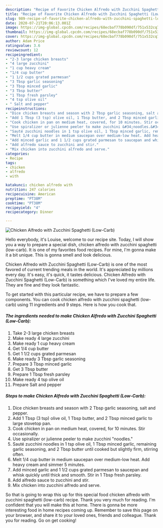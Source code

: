 ```yaml
---
description: "Recipe of Favorite Chicken Alfredo with Zucchini Spaghetti (Low-Carb)"
title: "Recipe of Favorite Chicken Alfredo with Zucchini Spaghetti (Low-Carb)"
slug: 989-recipe-of-favorite-chicken-alfredo-with-zucchini-spaghetti-low-carb
date: 2020-07-21T20:06:13.001Z
image: https://img-global.cpcdn.com/recipes/68ecbaf778b090df/751x532cq70/chicken-alfredo-with-zucchini-spaghetti-low-carb-recipe-main-photo.jpg
thumbnail: https://img-global.cpcdn.com/recipes/68ecbaf778b090df/751x532cq70/chicken-alfredo-with-zucchini-spaghetti-low-carb-recipe-main-photo.jpg
cover: https://img-global.cpcdn.com/recipes/68ecbaf778b090df/751x532cq70/chicken-alfredo-with-zucchini-spaghetti-low-carb-recipe-main-photo.jpg
author: Adam Price
ratingvalue: 3.6
reviewcount: 12
recipeingredient:
- "2-3 large chicken breasts"
- "4 large zucchini"
- "1 cup heavy cream"
- "1/4 cup butter"
- "1 1/2 cups grated parmesan"
- "3 Tbsp garlic seasoning"
- "3 Tbsp minced garlic"
- "3 Tbsp butter"
- "1 Tbsp fresh parsley"
- "4 tsp olive oil"
- " Salt and pepper"
recipeinstructions:
- "Dice chicken breasts and season with 2 Tbsp garlic seasoning, salt and pepper."
- "Add 1 Tbsp (3 tsp) olive oil, 1 Tbsp butter, and 2 Tbsp minced garlic to large stovetop pan."
- "Cook chicken in pan on medium heat, covered, for 10 minutes. Stir occasionally."
- "Use spiralizer or julienne peeler to make zucchini &#34;noodles.&#34;"
- "Sauté zucchini noodles in 1 tsp olive oil, 1 Tbsp minced garlic, remaining garlic seasoning, and 2 Tbsp butter until cooked but slightly firm, stirring often."
- "Melt 1/4 cup butter in medium saucepan over medium-low heat. Add heavy cream and simmer 5 minutes."
- "Add minced garlic and 1 1/2 cups grated parmesan to saucepan and whisk quickly until thick and smooth. Stir in 1 Tbsp fresh parsley."
- "Add alfredo sauce to zucchini and stir."
- "Mix chicken into zucchini alfredo and serve."
categories:
- Recipe
tags:
- chicken
- alfredo
- with

katakunci: chicken alfredo with 
nutrition: 247 calories
recipecuisine: American
preptime: "PT38M"
cooktime: "PT38M"
recipeyield: "4"
recipecategory: Dinner

---
```



![Chicken Alfredo with Zucchini Spaghetti (Low-Carb)](https://img-global.cpcdn.com/recipes/68ecbaf778b090df/751x532cq70/chicken-alfredo-with-zucchini-spaghetti-low-carb-recipe-main-photo.jpg)

Hello everybody, it's Louise, welcome to our recipe site. Today, I will show you a way to prepare a special dish, chicken alfredo with zucchini spaghetti (low-carb). It is one of my favorites food recipes. For mine, I'm gonna make it a bit unique. This is gonna smell and look delicious.



Chicken Alfredo with Zucchini Spaghetti (Low-Carb) is one of the most favored of current trending meals in the world. It's appreciated by millions every day. It's easy, it's quick, it tastes delicious. Chicken Alfredo with Zucchini Spaghetti (Low-Carb) is something which I've loved my entire life. They are fine and they look fantastic.


To get started with this particular recipe, we have to prepare a few components. You can cook chicken alfredo with zucchini spaghetti (low-carb) using 11 ingredients and 9 steps. Here is how you cook that.

<!--inarticleads1-->

##### The ingredients needed to make Chicken Alfredo with Zucchini Spaghetti (Low-Carb):

1. Take 2-3 large chicken breasts
1. Make ready 4 large zucchini
1. Make ready 1 cup heavy cream
1. Get 1/4 cup butter
1. Get 1 1/2 cups grated parmesan
1. Make ready 3 Tbsp garlic seasoning
1. Prepare 3 Tbsp minced garlic
1. Get 3 Tbsp butter
1. Prepare 1 Tbsp fresh parsley
1. Make ready 4 tsp olive oil
1. Prepare  Salt and pepper




<!--inarticleads2-->

##### Steps to make Chicken Alfredo with Zucchini Spaghetti (Low-Carb):

1. Dice chicken breasts and season with 2 Tbsp garlic seasoning, salt and pepper.
1. Add 1 Tbsp (3 tsp) olive oil, 1 Tbsp butter, and 2 Tbsp minced garlic to large stovetop pan.
1. Cook chicken in pan on medium heat, covered, for 10 minutes. Stir occasionally.
1. Use spiralizer or julienne peeler to make zucchini &#34;noodles.&#34;
1. Sauté zucchini noodles in 1 tsp olive oil, 1 Tbsp minced garlic, remaining garlic seasoning, and 2 Tbsp butter until cooked but slightly firm, stirring often.
1. Melt 1/4 cup butter in medium saucepan over medium-low heat. Add heavy cream and simmer 5 minutes.
1. Add minced garlic and 1 1/2 cups grated parmesan to saucepan and whisk quickly until thick and smooth. Stir in 1 Tbsp fresh parsley.
1. Add alfredo sauce to zucchini and stir.
1. Mix chicken into zucchini alfredo and serve.




So that is going to wrap this up for this special food chicken alfredo with zucchini spaghetti (low-carb) recipe. Thank you very much for reading. I'm confident that you will make this at home. There is gonna be more interesting food in home recipes coming up. Remember to save this page on your browser, and share it to your loved ones, friends and colleague. Thank you for reading. Go on get cooking!

